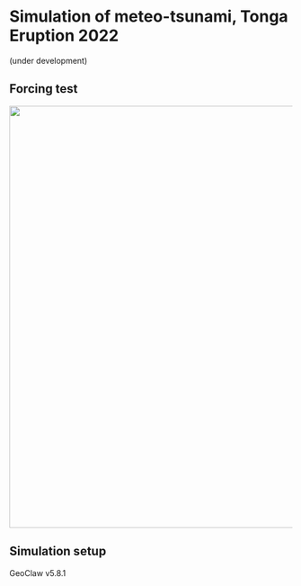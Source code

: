 # Simulation of meteo-tsunami, Tonga Eruption 2022
(under development)

## Forcing test
<p align="center">
<img src="https://github.com/hydrocoast/oceanwaveTongaEruption2022/blob/main/testforcing.gif", width="750">
</p>

## Simulation setup
GeoClaw v5.8.1

